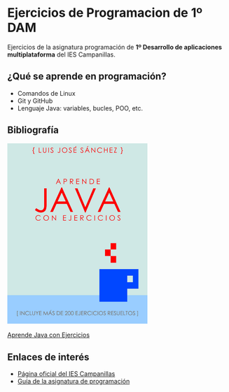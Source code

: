 # Ejercicios de Programacion de 1º DAM

Ejercicios de la asignatura programación de **1º Desarrollo de aplicaciones
 multiplataforma** del IES Campanillas.

## ¿Qué se aprende en programación?

* Comandos de Linux
* Git y GitHub
* Lenguaje Java: variables, bucles, POO, etc.

## Bibliografía

<img src="Ejercicios/Imagenes/hero.jpeg" width="320px">

[Aprende Java con Ejercicios](https://leanpub.com/aprendejava/)

## Enlaces de interés

* [Página oficial del IES Campanillas](http://iescampanillas.com/)
* [Guía de la asignatura de programación](https://github.com/LuisJoseSanchez/programacion)
